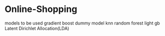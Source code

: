 # Online-Shopping
models to be used
gradient boost
dummy model
knn
random forest
light gb
Latent Dirichlet Allocation(LDA)
